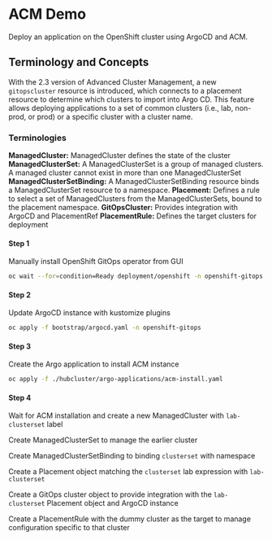# ACM Demo

Deploy an application on the OpenShift cluster using ArgoCD and ACM.

## Terminology and Concepts

With the 2.3 version of Advanced Cluster Management, a new `gitopscluster` resource is introduced, which connects to a placement resource to determine which clusters to import into Argo CD. This feature allows deploying applications to a set of common clusters (i.e., lab, non-prod, or prod) or a specific cluster with a cluster name.

### Terminologies

**ManagedCluster:** ManagedCluster defines the state of the cluster
**ManagedClusterSet:** A ManagedClusterSet is a group of managed clusters. A managed cluster cannot exist in more than one ManagedClusterSet
**ManagedClusterSetBinding:** A ManagedClusterSetBinding resource binds a ManagedClusterSet resource to a namespace.
**Placement:** Defines a rule to select a set of ManagedClusters from the ManagedClusterSets, bound to the placement namespace.
**GitOpsCluster:** Provides integration with ArgoCD and PlacementRef
**PlacementRule:** Defines the target clusters for deployment

#### Step 1

Manually install OpenShift GitOps operator from GUI

```bash
oc wait --for=condition=Ready deployment/openshift -n openshift-gitops
```

#### Step 2

Update ArgoCD instance with kustomize plugins

```bash
oc apply -f bootstrap/argocd.yaml -n openshift-gitops
```

#### Step 3

Create the Argo application to install ACM instance

```bash
oc apply -f ./hubcluster/argo-applications/acm-install.yaml
```

#### Step 4

Wait for ACM installation and create a new ManagedCluster with `lab-clusterset` label

Create ManagedClusterSet to manage the earlier cluster

Create ManagedClusterSetBinding to binding `clusterset` with namespace

Create a Placement object matching the `clusterset` lab expression with `lab-clusterset`

Create a GitOps cluster object to provide integration with the `lab-clusterset` Placement object and ArgoCD instance

Create a PlacementRule with the dummy cluster as the target to manage configuration specific to that cluster
